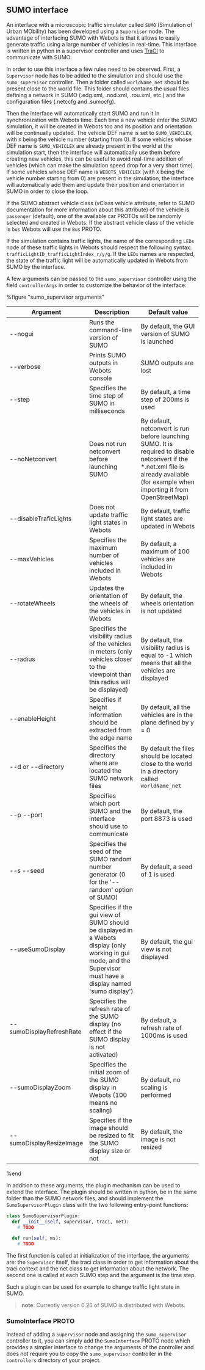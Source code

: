 ## SUMO interface

An interface with a microscopic traffic simulator called `SUMO` (Simulation of
Urban MObility) has been developed using a `Supervisor` node. The advantage of
interfacing SUMO with Webots is that it allows to easily generate traffic using
a large number of vehicles in real-time. This interface is written in python in
a supervisor controller and uses  [TraCI](http://sumo.dlr.de/wiki/TraCI) to
communicate with SUMO.

In order to use this interface a few rules need to be observed. First, a
`Supervisor` node has to be added to the simulation and should use the
`sumo_supervisor` controller. Then a folder called `worldName_net` should be
present close to the world file. This folder should contains the usual files
defining a network in SUMO (.edg.xml, .nod.xml, .rou.xml, etc.) and the
configuration files (.netccfg and .sumocfg).

Then the interface will automatically start SUMO and run it in synchronization
with Webots time. Each time a new vehicle enter the SUMO simulation, it will be
created in Webots too and its position and orientation will be continually
updated. The vehicle DEF name is set to `SUMO_VEHICLEX`, with `X` being the vehicle number (starting from 0). If some vehicles whose DEF name is `SUMO_VEHICLEX` are already present in the world at the simulation start, then the interface will automatically use them before creating new vehicles, this can be useful to avoid real-time addition of vehicles (which can make the simulation speed drop for a very short time). If some vehicles whose DEF name is `WEBOTS_VEHICLEX` (with `X` being the vehicle number starting from 0) are present in the simulation, the interface will automatically add them and update their position and orientation in SUMO in order to close the loop.

If the SUMO abstract vehicle class (vClass vehicle attribute, refer to SUMO documentation for more information about this attribute) of the vehicle is `passenger` (default), one of the available car PROTOs will be randomly selected and created in Webots. If the abstract vehicle class of the vehicle is `bus` Webots will use the `Bus` PROTO.

If the simulation contains traffic lights, the name of the
corresponding `LEDs` node of these traffic lights in Webots should respect the
following syntax: `trafficLightID_trafficLightIndex_r/y/g`. If the `LEDs` names
are respected, the state of the traffic light will be automatically updated in
Webots from SUMO by the interface.

A few arguments can be passed to the `sumo_supervisor` controller using the
field `controllerArgs` in order to customize the behavior of the interface:

%figure "sumo_supervisor arguments"

| Argument              | Description                                                                                                                          | Default value                                                                                    |
| --------------------- | ------------------------------------------------------------------------------------------------------------------------------------ | ------------------------------------------------------------------------------------------------ |
| --nogui                  | Runs the command-line version of SUMO                                                                                                | By default, the GUI version of SUMO is launched                                                  |
| --verbose                | Prints SUMO outputs in Webots console                                                                                                | SUMO outputs are lost                                                                            |
| --step                   | Specifies the time step of SUMO in milliseconds                                                                                      | By default, a time step of 200ms is used                                                         |
| --noNetconvert           | Does not run netconvert before launching SUMO                                                                                        | By default, netconvert is run before launching SUMO. It is required to disable netconvert if the *.net.xml file is already available (for example when importing it from OpenStreetMap)          |
| --disableTraficLights    | Does not update traffic light states in Webots                                                                                       | By default, traffic light states are updated in Webots                                           |
| --maxVehicles            | Specifies the maximum number of vehicles included in Webots                                                                          | By default, a maximum of 100 vehicles are included in Webots                                     |
| --rotateWheels           | Updates the orientation of the wheels of the vehicles in Webots                                                                      | By default, the wheels orientation is not updated                                                |
| --radius                 | Specifies the visibility radius of the vehicles in meters (only vehicles closer to the viewpoint than this radius will be displayed) | By default, the visibility radius is equal to -1 which means that all the vehicles are displayed |
| --enableHeight           | Specifies if height information should be extracted from the edge name                                                               | By default, all the vehicles are in the plane defined by y = 0                                   |
| --d or --directory       | Specifies the directory where are located the SUMO network files                                                                     | By default the files should be located close to the world in a directory called `worldName_net`  |
| --p --port               | Specifies which port SUMO and the interface should use to communicate                                                                | By default, the port 8873 is used                                                                |
| --s --seed               | Specifies the seed of the SUMO random number generator (0 for the '--random' option of SUMO)                                         | By default, a seed of 1 is used                                                                  |
| --useSumoDisplay         | Specifies if the gui view of SUMO should be displayed in a Webots display (only working in gui mode, and the Supervisor must have a display named 'sumo display')                                         | By default, the gui view is not displayed  |
| --sumoDisplayRefreshRate | Specifies the refresh rate of the SUMO display (no effect if the SUMO display is not activated)                                      | By default, a refresh rate of 1000ms is used                                                                  |
| --sumoDisplayZoom        | Specifies the initial zoom of the SUMO display in Webots (100 means no scaling)                                                      | By default, no scaling is performed                                                                  |
| --sumoDisplayResizeImage | Specifies if the image should be resized to fit the SUMO display size or not                                                         | By default, the image is not resized                                                                  |

%end

In addition to these arguments, the plugin mechanism can be used to extend the
interface. The plugin should be written in python, be in the same folder than
the SUMO network files, and should implement the `SumoSupervisorPlugin` class
with the two following entry-point functions:

```python
class SumoSupervisorPlugin:
  def __init__(self, supervisor, traci, net):
    # TODO

  def run(self, ms):
    # TODO
```

The first function is called at initialization of the interface, the arguments
are: the `Supervisor` itself, the traci class in order to get information about
the traci context and the net class to get information about the network. The
second one is called at each SUMO step and the argument is the time step.

Such a plugin can be used for example to change traffic light state in SUMO.

> **note**:
Currently version 0.26 of SUMO is distributed with Webots.


### SumoInterface PROTO

Instead of adding a `Supervisor` node and assigning the `sumo_supervisor` controller to it, you can simply add the `SumoInterface` PROTO node which provides a simpler interface to change the arguments of the controller and does not require you to copy the `sumo_supervisor` controller in the `controllers` directory of your project.
